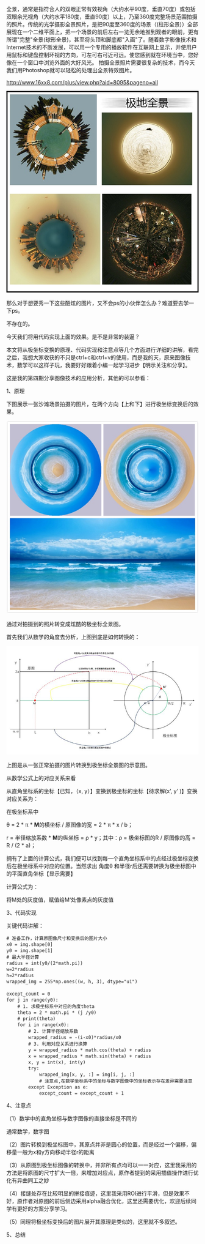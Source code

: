 全景，通常是指符合人的双眼正常有效视角（大约水平90度，垂直70度）或包括双眼余光视角（大约水平180度，垂直90度）以上，乃至360度完整场景范围拍摄的照片。传统的光学摄影全景照片，是把90度至360度的场景（(柱形全景)）全部展现在一个二维平面上，把一个场景的前后左右一览无余地推到观者的眼前，更有所谓"完整"全景(球形全景)，甚至将头顶和脚底都"入画"了。随着数字影像技术和Internet技术的不断发展，可以用一个专用的播放软件在互联网上显示，并使用户用鼠标和键盘控制环视的方向，可左可右可近可远。使您感到就在环境当中，您好像在一个窗口中浏览外面的大好风光。 拍摄全景照片需要很复杂的技术，而今天我们用Photoshop就可以轻松的处理出全景特效图片。

http://www.16xx8.com/plus/view.php?aid=8095&pageno=all

![](image/sample1.jpg)

那么对于想要秀一下这些酷炫的图片，又不会ps的小伙伴怎么办？难道要去学一下ps。

不存在的。

今天我们将用代码实现上面的效果。是不是非常的装逼？

本文将从极坐标变换的原理、代码实现和注意点等几个方面进行详细的讲解，看完之后，我想大家收获的不只是ctrl+c和ctrl+v的使用，而是我的天，原来图像技术，数学可以这样子玩，我要好好跟着小编一起学习进步【明示关注和分享】。

这是我的第四期分享图像技术的应用分析，其他的可以参看：



1、原理

下图展示一张沙滩场景拍摄的图片，在两个方向【上和下】进行极坐标变换后的效果。

![](./image/sample2.jpg)

通过对拍摄到的照片转变成炫酷的极坐标全景图。

首先我们从数学的角度去分析，上图到底是如何转换的：

![](./image/sample3.jpg)

上图是从一张正常拍摄的图片转换到极坐标全景图的示意图。

从数学公式上的对应关系来看

从直角坐标系的坐标【已知，（x, y）】变换到极坐标的坐标【待求解(x’, y’ )】变换对应关系为：

在极坐标系中

θ = 2 * π * **M**的横坐标 / 原图像的宽 = 2 * π * x / b；

r = 半径缩放系数 * **M**的纵坐标 = ρ * y；其中：ρ = 极坐标图的R / 原图像的高 = R / (2 * a)；

拥有了上面的计算公式，我们便可以找到每一个直角坐标系中的点经过极坐标变换后在极坐标系中对应的位置。当然求出 角度θ 和半径r后还需要转换为极坐标图中的平面直角坐标【显示需要】

计算公式为：



将M处的灰度值，赋值给M‘处像素点的灰度值





3、代码实现

关键代码讲解：

```
# 准备工作，计算原图像尺寸和变换后的图片大小
x0 = img.shape[0]
y0 = img.shape[1]
# 最大半径计算
radius = int(y0/(2*math.pi))
w=2*radius
h=2*radius
wrapped_img = 255*np.ones((w, h, 3), dtype="u1")

except_count = 0
for j in range(y0):
    # 1. 求极坐标系中对应的角度theta
    theta = 2 * math.pi * (j /y0)  
    # print(theta)
    for i in range(x0):
    	# 2. 计算半径缩放系数
        wrapped_radius = -(i-x0)*radius/x0
        # 3. 利用对应关系进行换算
        y = wrapped_radius * math.cos(theta) + radius  
        x = wrapped_radius * math.sin(theta) + radius
        x, y = int(x), int(y)
        try:
            wrapped_img[x, y, :] = img[i, j, :] 
            # 注意点,在数学坐标系中的坐标与数字图像中的坐标表示存在差异需要注意
        except Exception as e:
            except_count = except_count + 1

```





4、注意点

（1）数学中的直角坐标与数字图像的直接坐标是不同的

通常数学，数字图

（2）图片转换到极坐标图中，其原点并非是圆心的位置，而是经过一个偏移，偏移量一般为x和y方向移动半径r的距离

（3）从原图到极坐标图像的转换中，并非所有点均可以一一对应，这里我采用的方法是将原图的尺寸扩大一倍，来增加对应点，原作者提到的采用插值操作进行优化有异曲同工之妙

（4）接缝处存在比较明显的拼接痕迹，这里我采用ROI进行平滑，但是效果不好，原作者对原图的前后侧边采用alpha融合优化，这里还需要优化，欢迎后续同学有更好的方案分享学习。

（5）同理将极坐标变换后的图片展开其原理是类似的，这里就不多叙述。





5、总结

